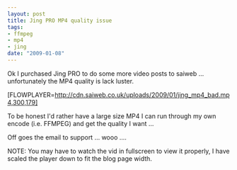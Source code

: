 ```yaml
--- 
layout: post
title: Jing PRO MP4 quality issue
tags: 
- ffmpeg
- mp4
- jing
date: "2009-01-08"
---
```

Ok I purchased Jing PRO to do some more video posts to saiweb ... unfortunately the MP4 quality is lack luster. 

[FLOWPLAYER=http://cdn.saiweb.co.uk/uploads/2009/01/jing_mp4_bad.mp4,300,179]

To be honest I'd rather have a large size MP4 I can run through my own encode (i.e. FFMPEG) and get the quality I want ...

Off goes the email to support ... wooo ....

NOTE: You may have to watch the vid in fullscreen to view it properly, I have scaled the player down to fit the blog page width.
